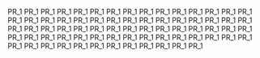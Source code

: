 PR_1 PR_1 PR_1 PR_1 PR_1 PR_1 PR_1 PR_1 PR_1 PR_1 PR_1 PR_1 PR_1 PR_1 PR_1 PR_1 PR_1 PR_1 PR_1 PR_1 PR_1 PR_1 PR_1 PR_1 PR_1 PR_1 PR_1 PR_1 PR_1 PR_1 PR_1 PR_1 PR_1 PR_1 PR_1 PR_1 PR_1 PR_1 PR_1 PR_1 PR_1 PR_1 PR_1 PR_1 PR_1 PR_1 PR_1 PR_1 PR_1 PR_1 PR_1 PR_1 PR_1 PR_1 PR_1 PR_1 PR_1 PR_1 PR_1 PR_1 PR_1 PR_1 PR_1 PR_1 PR_1 PR_1 PR_1 PR_1 PR_1 PR_1 PR_1 PR_1 